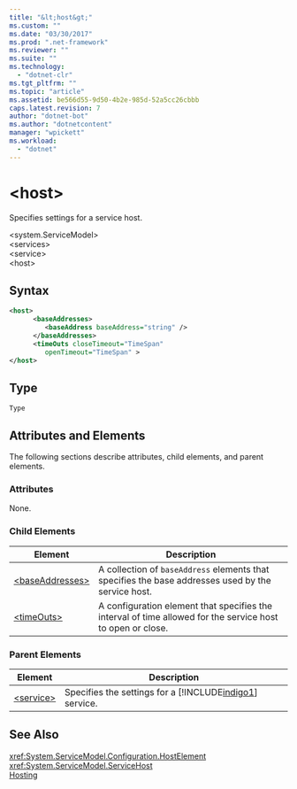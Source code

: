 ```yaml
---
title: "&lt;host&gt;"
ms.custom: ""
ms.date: "03/30/2017"
ms.prod: ".net-framework"
ms.reviewer: ""
ms.suite: ""
ms.technology: 
  - "dotnet-clr"
ms.tgt_pltfrm: ""
ms.topic: "article"
ms.assetid: be566d55-9d50-4b2e-985d-52a5cc26cbbb
caps.latest.revision: 7
author: "dotnet-bot"
ms.author: "dotnetcontent"
manager: "wpickett"
ms.workload: 
  - "dotnet"
---
```

# &lt;host&gt;
Specifies settings for a service host.  
  
 \<system.ServiceModel>  
\<services>  
\<service>  
\<host>  
  
## Syntax  
  
```xml  
<host>  
      <baseAddresses>  
         <baseAddress baseAddress="string" />  
      </baseAddresses>  
      <timeOuts closeTimeout="TimeSpan"  
         openTimeout="TimeSpan" >  
</host>  
```  
  
## Type  
 `Type`  
  
## Attributes and Elements  
 The following sections describe attributes, child elements, and parent elements.  
  
### Attributes  
 None.  
  
### Child Elements  
  
|Element|Description|  
|-------------|-----------------|  
|[\<baseAddresses>](../../../../../docs/framework/configure-apps/file-schema/wcf/baseaddresses.md)|A collection of `baseAddress` elements that specifies the base addresses used by the service host.|  
|[\<timeOuts>](../../../../../docs/framework/configure-apps/file-schema/wcf/timeouts.md)|A configuration element that specifies the interval of time allowed for the service host to open or close.|  
  
### Parent Elements  
  
|Element|Description|  
|-------------|-----------------|  
|[\<service>](../../../../../docs/framework/configure-apps/file-schema/wcf/service.md)|Specifies the settings for a [!INCLUDE[indigo1](../../../../../includes/indigo1-md.md)] service.|  
  
## See Also  
 <xref:System.ServiceModel.Configuration.HostElement>  
 <xref:System.ServiceModel.ServiceHost>  
 [Hosting](../../../../../docs/framework/wcf/feature-details/hosting.md)

